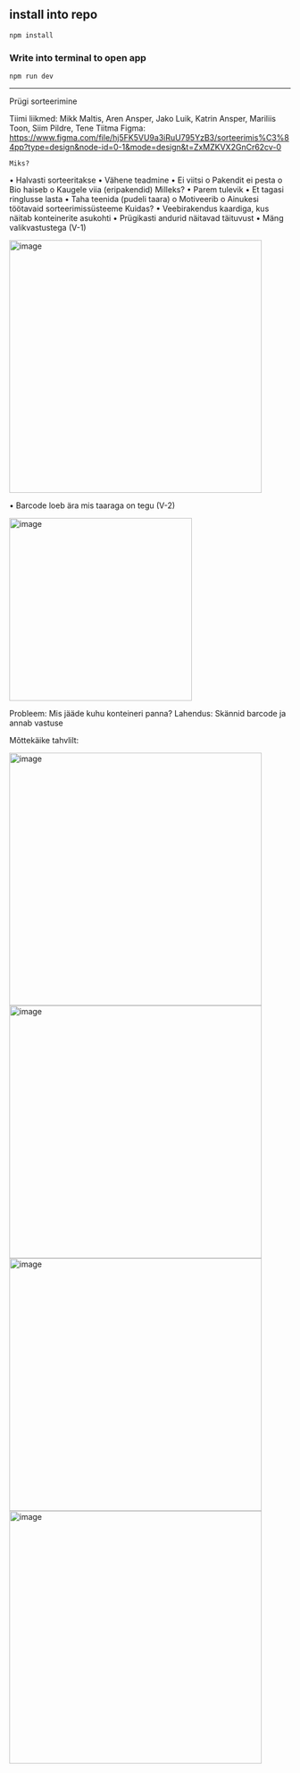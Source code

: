## install into repo

```
npm install
```

### Write into terminal to open app

```
npm run dev
```

--------------------------------------------------

Prügi sorteerimine

Tiimi liikmed: Mikk Maltis, Aren Ansper, Jako Luik, Katrin Ansper, Mariliis Toon, Siim Pildre, Tene Tiitma
Figma: https://www.figma.com/file/hj5FK5VU9a3iRuU795YzB3/sorteerimis%C3%84pp?type=design&node-id=0-1&mode=design&t=ZxMZKVX2GnCr62cv-0

	Miks? 
•	Halvasti sorteeritakse
•	Vähene teadmine
•	Ei viitsi 
o	Pakendit ei pesta
o	Bio haiseb
o	Kaugele viia (eripakendid)
Milleks? 
•	Parem tulevik
•	Et tagasi ringlusse lasta
•	Taha teenida (pudeli taara)
o	Motiveerib 
o	Ainukesi töötavaid sorteerimissüsteeme
Kuidas?
•	Veebirakendus kaardiga, kus näitab konteinerite asukohti
•	Prügikasti andurid näitavad täituvust
•	Mäng valikvastustega (V-1)

<img width="452" alt="image" src="https://github.com/MikkMaltis/2023-9.20.2023-projekt/assets/113007373/3228bf03-7f73-47ea-a76e-70bfd2cbc854">

•	Barcode loeb ära mis taaraga on tegu (V-2)

<img width="327" alt="image" src="https://github.com/MikkMaltis/2023-9.20.2023-projekt/assets/113007373/9ce946f6-97d2-4e1a-91ba-33b4162da68b">

Probleem: 
	Mis jääde kuhu konteineri panna?
Lahendus: 
	Skännid barcode ja annab vastuse

Mõttekäike tahvlilt:

<img width="452" alt="image" src="https://github.com/MikkMaltis/2023-9.20.2023-projekt/assets/113007373/d9d3ba4e-7710-4b6f-9b9c-d8c804abbba6">
<img width="452" alt="image" src="https://github.com/MikkMaltis/2023-9.20.2023-projekt/assets/113007373/7404bc37-b8bd-4970-b96a-edc1945e0d16">
<img width="452" alt="image" src="https://github.com/MikkMaltis/2023-9.20.2023-projekt/assets/113007373/b5356dd3-af58-4f84-8e8d-cb49d71786c6">
<img width="452" alt="image" src="https://github.com/MikkMaltis/2023-9.20.2023-projekt/assets/113007373/cd9e9651-bd78-45af-8c89-481f49b385a6">

